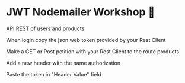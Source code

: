 # JWT Nodemailer Workshop :e-mail:

API REST of users and products

When login copy the json web token provided by your Rest Client

Make a GET or Post petition with your Rest Client to the route products

Add a new header with the name authorization

Paste the token in "Header Value" field